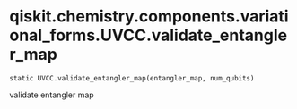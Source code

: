 # qiskit.chemistry.components.variational\_forms.UVCC.validate\_entangler\_map

`static UVCC.validate_entangler_map(entangler_map, num_qubits)`

validate entangler map

